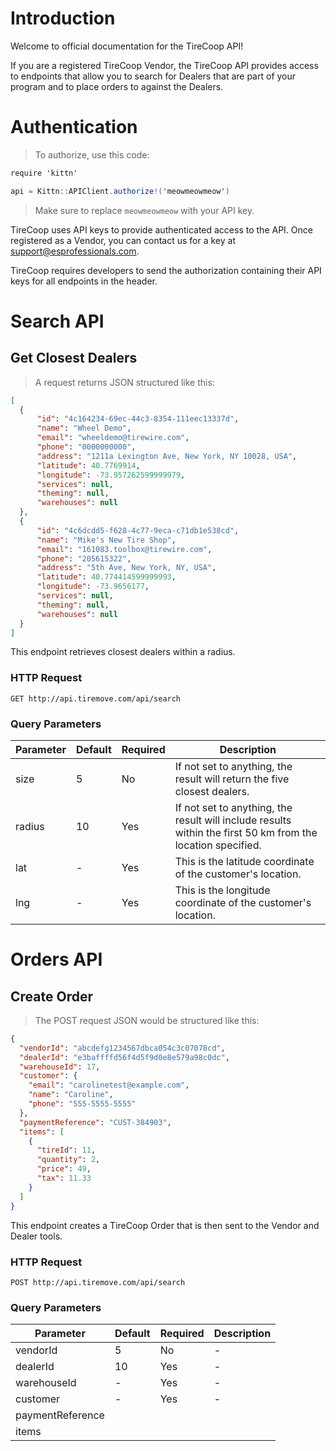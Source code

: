# Introduction

Welcome to official documentation for the TireCoop API!

If you are a registered TireCoop Vendor, the TireCoop API provides access to endpoints that allow you to search for Dealers that are part of your program and to place orders to against the Dealers.


# Authentication

> To authorize, use this code:

```csharp
require 'kittn'

api = Kittn::APIClient.authorize!('meowmeowmeow')
```


> Make sure to replace `meowmeowmeow` with your API key.

TireCoop uses API keys to provide authenticated access to the API. Once registered as a Vendor, you can contact us for a key at [support@esprofessionals.com](mailto:support@esprofessionals.com).

TireCoop requires developers to send the authorization containing their API keys for all endpoints in the header.

<!-- `Authorization: meowmeowmeow`

<aside class="notice">
You must replace <code>meowmeowmeow</code> with your personal API key.
</aside> -->

# Search API

## Get Closest Dealers
<!-- 
```csharp
require 'kittn'

api = Kittn::APIClient.authorize!('meowmeowmeow')
api.kittens.get
``` -->

> A request returns JSON structured like this:

```json
[
  {
      "id": "4c164234-69ec-44c3-8354-111eec13337d",
      "name": "Wheel Demo",
      "email": "wheeldemo@tirewire.com",
      "phone": "0000000000",
      "address": "1211a Lexington Ave, New York, NY 10028, USA",
      "latitude": 40.7769914,
      "longitude": -73.957262599999979,
      "services": null,
      "theming": null,
      "warehouses": null
  },
  {
      "id": "4c6dcdd5-f628-4c77-9eca-c71db1e538cd",
      "name": "Mike's New Tire Shop",
      "email": "161083.toolbox@tirewire.com",
      "phone": "205615322",
      "address": "5th Ave, New York, NY, USA",
      "latitude": 40.774414599999993,
      "longitude": -73.9656177,
      "services": null,
      "theming": null,
      "warehouses": null
  }
]
```

This endpoint retrieves closest dealers within a radius.

### HTTP Request

`GET http://api.tiremove.com/api/search`

### Query Parameters

Parameter | Default | Required | Description
--------- | ------- | -------- | -----------
size | 5 | No | If not set to anything, the result will return the five closest dealers.
radius | 10 | Yes | If not set to anything, the result will include results within the first 50 km from the location specified.
lat | - | Yes | This is the latitude coordinate of the customer's location.
lng | - | Yes | This is the longitude coordinate of the customer's location.

<!-- <aside class="success">
Remember — a happy kitten is an authenticated kitten!
</aside> -->

<!-- ## Get a Specific Kitten

```ruby
require 'kittn'

api = Kittn::APIClient.authorize!('meowmeowmeow')
api.kittens.get(2)
```

```python
import kittn

api = kittn.authorize('meowmeowmeow')
api.kittens.get(2)
```

```bash
curl "http://example.com/api/kittens/2"
  -H "Authorization: meowmeowmeow"
```

```javascript
const kittn = require('kittn');

let api = kittn.authorize('meowmeowmeow');
let max = api.kittens.get(2);
```

> The above command returns JSON structured like this:

```json
{
  "id": 2,
  "name": "Max",
  "breed": "unknown",
  "fluffiness": 5,
  "cuteness": 10
}
```

This endpoint retrieves a specific kitten.

<aside class="warning">Inside HTML code blocks like this one, you can't use Markdown, so use <code>&lt;code&gt;</code> blocks to denote code.</aside> 

### HTTP Request

`GET http://example.com/kittens/<ID>`

### URL Parameters

Parameter | Description
--------- | -----------
ID | The ID of the kitten to retrieve -->


# Orders API

## Create Order

> The POST request JSON would be structured like this:

```json
{
  "vendorId": "abcdefg1234567dbca054c3c07078cd",
  "dealerId": "e3baffffd56f4d5f9d0e8e579a98c0dc",
  "warehouseId": 17,
  "customer": {
    "email": "carolinetest@example.com",
    "name": "Caroline",
    "phone": "555-5555-5555"
  },
  "paymentReference": "CUST-384903",
  "items": [
    {
      "tireId": 11,
      "quantity": 2,
      "price": 49,
      "tax": 11.33
    }
  ]
}

```
This endpoint creates a TireCoop Order that is then sent to the Vendor and Dealer tools.

### HTTP Request

`POST http://api.tiremove.com/api/search`

### Query Parameters

Parameter | Default | Required | Description
--------- | ------- | -------- | -----------
vendorId | 5 | No | -
dealerId | 10 | Yes | -
warehouseId | - | Yes | -
customer | - | Yes | -
paymentReference | | |
items | | |
